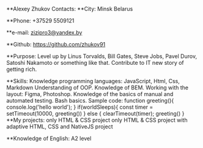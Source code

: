 **Alexey Zhukov
Contacts:
**City:
Minsk Belarus

**Phone:
+37529 5509121

**e-mail:
zizipro3@yandex.by

**Github:
https://github.com/zhukov91

**Purpose:
Level up by Linus Torvalds, Bill Gates, Steve Jobs, Pavel Durov, Satoshi Nakamoto or something like that. Contribute to IT new story of getting rich.

**Skills:
Knowledge programming languages:
JavaScript,
Html,
Css,
Markdown
Understanding of OOP.
Knowledge of BEM.
Working with the layout:
Figma,
Photoshop.
Knowledge of the basics of manual and automated testing.
Bash basics.
Sample code:
function greeting(){
  console.log('hello world');
}
if(worldSleeps){
  const timer = setTimeout(10000, greeting())
} else {
  clearTimeout(timer);
  greeting()
}
**My projects:
only HTML & CSS project
only HTML & CSS project with adaptive
HTML, CSS and NativeJS project

**Knowledge of English:
A2 level